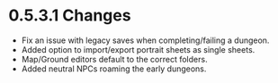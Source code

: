 # 0.5.3.1 Changes #

* Fix an issue with legacy saves when completing/failing a dungeon.
* Added option to import/export portrait sheets as single sheets.
* Map/Ground editors default to the correct folders.
* Added neutral NPCs roaming the early dungeons.